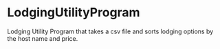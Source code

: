 # LodgingUtilityProgram
Lodging Utility Program that takes a csv file and sorts lodging options by the host name and price.
